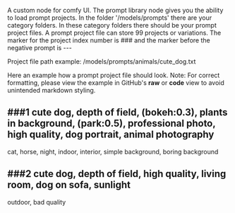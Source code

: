 A custom node for comfy UI.
The prompt library node gives you the ability to load prompt projects.
In the folder '/models/prompts' there are your category folders. In these category folders there should be your prompt project files.
A prompt project file can store 99 projects or variations. The marker for the project index number is ### and the marker before the negative prompt is ---

Project file path example:
/models/prompts/animals/cute_dog.txt


Here an example how a prompt project file should look.
Note: For correct formatting, please view the example in GitHub's **raw** or **code** view to avoid unintended markdown styling.

###1
cute dog, depth of field, (bokeh:0.3), plants in background, (park:0.5),
professional photo, high quality, dog portrait, animal photography
---
cat, horse, night, indoor, interior, simple background, boring background

###2
cute dog, depth of field, high quality, living room, dog on sofa, sunlight
---
outdoor, bad quality

